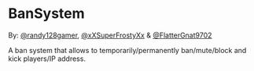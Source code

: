 # BanSystem

By: [@randy128gamer](https://github.com/randy128game), [@xXSuperFrostyXx](https://github.com/xXSuperFrostyXx) & [@FlatterGnat9702](https://github.com/FlatterGnat9702)

A ban system that allows to temporarily/permanently ban/mute/block and kick players/IP address.